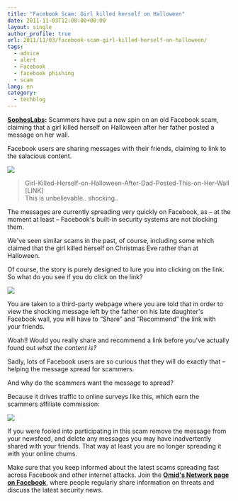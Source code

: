 ```yaml
---
title: "Facebook Scam: Girl killed herself on Halloween"
date: 2011-11-03T12:08:00+00:00
layout: single
author_profile: true
url: 2011/11/03/facebook-scam-girl-killed-herself-on-halloween/
tags:
  - advice
  - alert
  - Facebook
  - facebook phishing
  - scam
lang: en
category: 
  - techblog
---
```

**[SophosLabs](http://nakedsecurity.sophos.com/):** Scammers have put a new spin on an old Facebook scam, claiming that a girl killed herself on Halloween after her father posted a message on her wall.

Facebook users are sharing messages with their friends, claiming to link to the salacious content.

[![](http://2.bp.blogspot.com/-u6Wa5DqJ4qo/TrJ8NG98QmI/AAAAAAAAENE/bKPWTOWW_nU/s400/halloween-status.jpg)](http://2.bp.blogspot.com/-u6Wa5DqJ4qo/TrJ8NG98QmI/AAAAAAAAENE/bKPWTOWW_nU/s1600/halloween-status.jpg)

> Girl-Killed-Herself-on-Halloween-After-Dad-Posted-This-on-Her-Wall  
> \[LINK\]  
> This is unbelievable.. shocking..

The messages are currently spreading very quickly on Facebook, as – at the moment at least – Facebook's built-in security systems are not blocking them.

We've seen similar scams in the past, of course, including some which claimed that the girl killed herself on Christmas Eve rather than at Halloween.

Of course, the story is purely designed to lure you into clicking on the link. So what do you see if you do click on the link?

[![](http://3.bp.blogspot.com/-waQtzPR4Dts/TrJ8iUYuV7I/AAAAAAAAENM/GntWiANWxiQ/s400/halloween-scam.jpg)](http://3.bp.blogspot.com/-waQtzPR4Dts/TrJ8iUYuV7I/AAAAAAAAENM/GntWiANWxiQ/s1600/halloween-scam.jpg)

You are taken to a third-party webpage where you are told that in order to view the shocking message left by the father on his late daughter's Facebook wall, you will have to “Share” and “Recommend” the link with your friends.

Woah!! Would you really share and recommend a link before you've actually found out _what the content is?_

Sadly, lots of Facebook users are so curious that they will do exactly that – helping the message spread for scammers.

And why do the scammers want the message to spread?

Because it drives traffic to online surveys like this, which earn the scammers affiliate commission:

[![](http://2.bp.blogspot.com/-jyAEM3yb5m8/TrJ8ts9P4jI/AAAAAAAAENU/U4mknXLsol8/s400/halloween-survey.jpg)](http://2.bp.blogspot.com/-jyAEM3yb5m8/TrJ8ts9P4jI/AAAAAAAAENU/U4mknXLsol8/s1600/halloween-survey.jpg)

If you were fooled into participating in this scam remove the message from your newsfeed, and delete any messages you may have inadvertently shared with your friends. That way at least you are no longer spreading it with your online chums.

Make sure that you keep informed about the latest scams spreading fast across Facebook and other internet attacks. Join the [**Omid's Network page on Facebook**](http://www.facebook.com/omidsnetwork "Link to Facebook fan page for Sophos"), where people regularly share information on threats and discuss the latest security news.